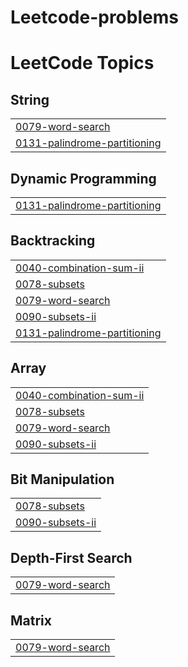 # Leetcode-problems
<!---LeetCode Topics Start-->
# LeetCode Topics
## String
|  |
| ------- |
| [0079-word-search](https://github.com/ELIK-code-exciting/Leetcode-problems/tree/master/0079-word-search) |
| [0131-palindrome-partitioning](https://github.com/ELIK-code-exciting/Leetcode-problems/tree/master/0131-palindrome-partitioning) |
## Dynamic Programming
|  |
| ------- |
| [0131-palindrome-partitioning](https://github.com/ELIK-code-exciting/Leetcode-problems/tree/master/0131-palindrome-partitioning) |
## Backtracking
|  |
| ------- |
| [0040-combination-sum-ii](https://github.com/ELIK-code-exciting/Leetcode-problems/tree/master/0040-combination-sum-ii) |
| [0078-subsets](https://github.com/ELIK-code-exciting/Leetcode-problems/tree/master/0078-subsets) |
| [0079-word-search](https://github.com/ELIK-code-exciting/Leetcode-problems/tree/master/0079-word-search) |
| [0090-subsets-ii](https://github.com/ELIK-code-exciting/Leetcode-problems/tree/master/0090-subsets-ii) |
| [0131-palindrome-partitioning](https://github.com/ELIK-code-exciting/Leetcode-problems/tree/master/0131-palindrome-partitioning) |
## Array
|  |
| ------- |
| [0040-combination-sum-ii](https://github.com/ELIK-code-exciting/Leetcode-problems/tree/master/0040-combination-sum-ii) |
| [0078-subsets](https://github.com/ELIK-code-exciting/Leetcode-problems/tree/master/0078-subsets) |
| [0079-word-search](https://github.com/ELIK-code-exciting/Leetcode-problems/tree/master/0079-word-search) |
| [0090-subsets-ii](https://github.com/ELIK-code-exciting/Leetcode-problems/tree/master/0090-subsets-ii) |
## Bit Manipulation
|  |
| ------- |
| [0078-subsets](https://github.com/ELIK-code-exciting/Leetcode-problems/tree/master/0078-subsets) |
| [0090-subsets-ii](https://github.com/ELIK-code-exciting/Leetcode-problems/tree/master/0090-subsets-ii) |
## Depth-First Search
|  |
| ------- |
| [0079-word-search](https://github.com/ELIK-code-exciting/Leetcode-problems/tree/master/0079-word-search) |
## Matrix
|  |
| ------- |
| [0079-word-search](https://github.com/ELIK-code-exciting/Leetcode-problems/tree/master/0079-word-search) |
<!---LeetCode Topics End-->
